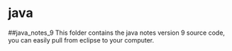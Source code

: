# java
##java_notes_9
This folder contains the java notes version 9 source code, you can easily pull from eclipse to your computer.
